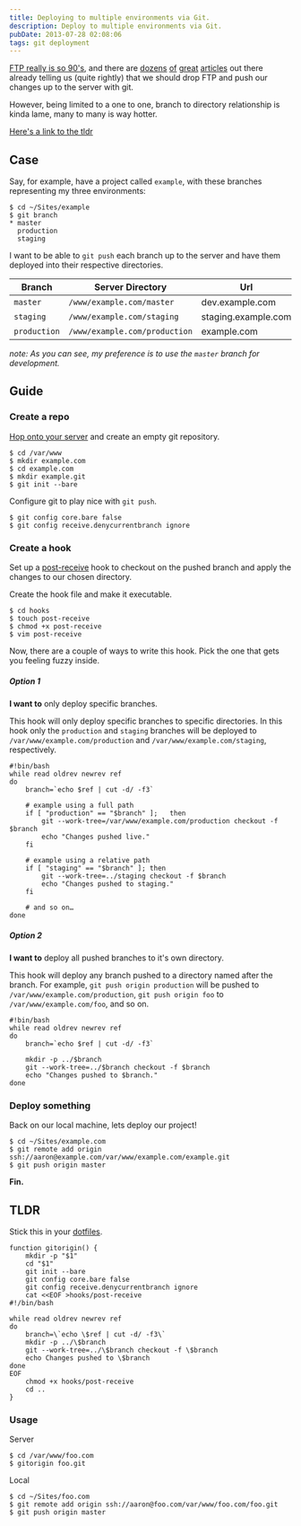 ```yaml
---
title: Deploying to multiple environments via Git.
description: Deploy to multiple environments via Git.
pubDate: 2013-07-28 02:08:06
tags: git deployment
---
```


[FTP really is so 90's](https://coderwall.com/p/xczkaq), and there are [dozens](http://net.tutsplus.com/tutorials/other/the-perfect-workflow-with-git-github-and-ssh/) [of](http://danbarber.me/using-git-for-deployment/) [great](http://ryanflorence.com/simple-git-deployment/) [articles](http://ryanflorence.com/deploying-websites-with-a-tiny-git-hook/) out there already telling us (quite rightly) that we should drop FTP and push our changes up to the server with git.

However, being limited to a one to one, branch to directory relationship is kinda lame, many to many is way hotter.

[Here's a link to the tldr](#tldr)

## Case
Say, for example, have a project called `example`, with these branches representing my three environments:

    $ cd ~/Sites/example
    $ git branch
    * master
      production
      staging

I want to be able to `git push` each branch up to the server and have them deployed into their respective directories.

Branch       | Server Directory                 | Url
-------------|----------------------------------|-------------
`master`     | `/www/example.com/master`        | dev.example.com
`staging`    | `/www/example.com/staging`       | staging.example.com
`production` | `/www/example.com/production`    | example.com


_note: As you can see, my preference is to use the `master` branch for development._

## Guide
### Create a repo
[Hop onto your server](/silky-smooth-hopping) and create an empty git repository.


    $ cd /var/www
    $ mkdir example.com
    $ cd example.com
    $ mkdir example.git
    $ git init --bare

Configure git to play nice with `git push`.

    $ git config core.bare false
    $ git config receive.denycurrentbranch ignore

### Create a hook
Set up a [post-receive](https://www.kernel.org/pub/software/scm/git/docs/githooks.html#post-receive) hook to checkout on the pushed branch and apply the changes to our chosen directory.

Create the hook file and make it executable.

    $ cd hooks
    $ touch post-receive
    $ chmod +x post-receive
    $ vim post-receive

Now, there are a couple of ways to write this hook. Pick the one that gets you feeling fuzzy inside.

##### Option 1
**I want to** only deploy specific branches.

This hook will only deploy specific branches to specific directories. In this hook only the `production` and `staging` branches will be deployed to `/var/www/example.com/production` and `/var/www/example.com/staging`, respectively.

    #!bin/bash
    while read oldrev newrev ref
    do
        branch=`echo $ref | cut -d/ -f3`

        # example using a full path
        if [ "production" == "$branch" ];   then
            git --work-tree=/var/www/example.com/production checkout -f $branch
            echo "Changes pushed live."
        fi

        # example using a relative path
        if [ "staging" == "$branch" ]; then
            git --work-tree=../staging checkout -f $branch
            echo "Changes pushed to staging."
        fi

        # and so on…
    done

##### Option 2
**I want to** deploy all pushed branches to it's own directory.

This hook will deploy any branch pushed to a directory named after the branch. For example, `git push origin production` will be pushed to `/var/www/example.com/production`, `git push origin foo` to `/var/www/example.com/foo`, and so on.

    #!bin/bash
    while read oldrev newrev ref
    do
        branch=`echo $ref | cut -d/ -f3`

        mkdir -p ../$branch
        git --work-tree=../$branch checkout -f $branch
        echo "Changes pushed to $branch."
    done

### Deploy something
Back on our local machine, lets deploy our project!

    $ cd ~/Sites/example.com
    $ git remote add origin ssh://aaron@example.com/var/www/example.com/example.git
    $ git push origin master

**Fin.**

## TLDR
Stick this in your [dotfiles](http://dotfiles.github.io/).

    function gitorigin() {
        mkdir -p "$1"
        cd "$1"
        git init --bare
        git config core.bare false
        git config receive.denycurrentbranch ignore
        cat <<EOF >hooks/post-receive
    #!/bin/bash

    while read oldrev newrev ref
    do
        branch=\`echo \$ref | cut -d/ -f3\`
        mkdir -p ../\$branch
        git --work-tree=../\$branch checkout -f \$branch
        echo Changes pushed to \$branch
    done
    EOF
        chmod +x hooks/post-receive
        cd ..
    }

### Usage

Server

    $ cd /var/www/foo.com
    $ gitorigin foo.git

Local

    $ cd ~/Sites/foo.com
    $ git remote add origin ssh://aaron@foo.com/var/www/foo.com/foo.git
    $ git push origin master

